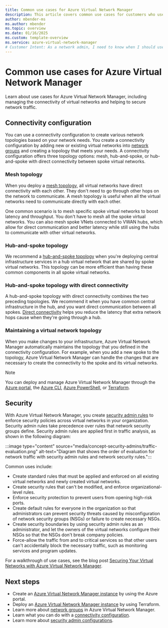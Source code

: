 ```yaml
---
title: Common use cases for Azure Virtual Network Manager
description: This article covers common use cases for customers who use Azure Virtual Network Manager.
author: mbender-ms
ms.author: mbender
ms.topic: overview 
ms.date: 01/16/2025
ms.custom: template-overview
ms.service: azure-virtual-network-manager
# Customer Intent: As a network admin, I need to know when I should use Azure Virtual Network Manager in my organization for managing virtual networks across my organization in a scalable, flexible, and secure manner with minimal administrative overhead.
---
```


# Common use cases for Azure Virtual Network Manager

Learn about use cases for Azure Virtual Network Manager, including managing the connectivity of virtual networks and helping to secure network traffic.

## Connectivity configuration

You can use a connectivity configuration to create various network topologies based on your network needs. You create a connectivity configuration by adding new or existing virtual networks into [network groups](concept-network-groups.md) and creating a topology that meets your needs. A connectivity configuration offers three topology options: mesh, hub-and-spoke, or hub-and-spoke with direct connectivity between spoke virtual networks.

### Mesh topology

When you deploy a [mesh topology](concept-connectivity-configuration.md#mesh-network-topology), all virtual networks have direct connectivity with each other. They don't need to go through other hops on the network to communicate. A mesh topology is useful when all the virtual networks need to communicate directly with each other.

One common scenario is to mesh specific spoke virtual networks to boost latency and throughput. You don't have to mesh all the spoke virtual networks. You can also mesh spoke VNets connected to VWAN hubs, which allow for direct communication and better latency while still using the hubs to communicate with other virtual networks.

### Hub-and-spoke topology

We recommend a [hub-and-spoke topology](concept-connectivity-configuration.md#hub-and-spoke-topology) when you're deploying central infrastructure services in a hub virtual network that are shared by spoke virtual networks. This topology can be more efficient than having these common components in all spoke virtual networks.

### Hub-and-spoke topology with direct connectivity

A hub-and-spoke topology with direct connectivity combines the two preceding topologies. We recommend it when you have common central infrastructure in the hub, and you want direct communication between all spokes. [Direct connectivity](concept-connectivity-configuration.md#enable-direct-connectivity) helps you reduce the latency that extra network hops cause when they're going through a hub.

### Maintaining a virtual network topology

When you make changes to your infrastructure, Azure Virtual Network Manager automatically maintains the topology that you defined in the connectivity configuration. For example, when you add a new spoke to the topology, Azure Virtual Network Manager can handle the changes that are necessary to create the connectivity to the spoke and its virtual networks.

> [!NOTE]
> You can deploy and manage Azure Virtual Network Manager through the [Azure portal](./create-virtual-network-manager-portal.md), the [Azure CLI](./create-virtual-network-manager-cli.md), [Azure PowerShell](./create-virtual-network-manager-powershell.md), or [Terraform](./create-virtual-network-manager-terraform.md).

## Security

With Azure Virtual Network Manager, you create [security admin rules](concept-security-admins.md) to enforce security policies across virtual networks in your organization. Security admin rules take precedence over rules that network security groups define. Security admin rules are applied first in traffic analysis, as shown in the following diagram:

:::image type="content" source="media/concept-security-admins/traffic-evaluation.png" alt-text="Diagram that shows the order of evaluation for network traffic with security admin rules and network security rules.":::

Common uses include:

- Create standard rules that must be applied and enforced on all existing virtual networks and newly created virtual networks.
- Create security rules that can't be modified, and enforce organizational-level rules.
- Enforce security protection to prevent users from opening high-risk ports.
- Create default rules for everyone in the organization so that administrators can prevent security threats caused by misconfiguration of network security groups (NSGs) or failure to create necessary NSGs.
- Create security boundaries by using security admin rules as an administrator, and let the owners of the virtual networks configure their NSGs so that the NSGs don't break company policies.
- Force-allow the traffic from and to critical services so that other users can't accidentally block the necessary traffic, such as monitoring services and program updates.

For a walkthrough of use cases, see the blog post [Securing Your Virtual Networks with Azure Virtual Network Manager](https://techcommunity.microsoft.com/t5/azure-networking-blog/securing-your-virtual-networks-with-azure-virtual-network/ba-p/3353366).

## Next steps

- Create an [Azure Virtual Network Manager instance](create-virtual-network-manager-portal.md) by using the Azure portal.
- Deploy an [Azure Virtual Network Manager instance](create-virtual-network-manager-terraform.md) by using Terraform.
- Learn more about [network groups](concept-network-groups.md) in Azure Virtual Network Manager.
- Learn what you can do with a [connectivity configuration](concept-connectivity-configuration.md).
- Learn more about [security admin configurations](concept-security-admins.md).

